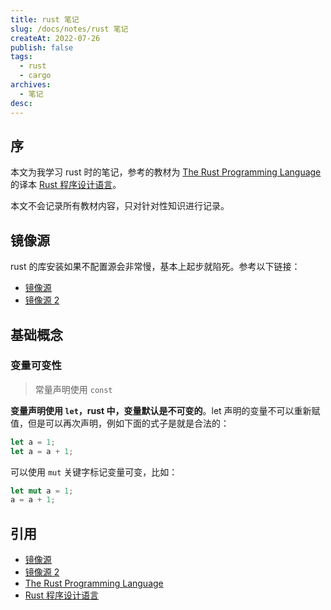 ```yaml
---
title: rust 笔记
slug: /docs/notes/rust 笔记
createAt: 2022-07-26
publish: false
tags:
  - rust
  - cargo
archives:
  - 笔记
desc:
---
```


## 序

本文为我学习 rust 时的笔记，参考的教材为 [The Rust Programming Language][3] 的译本 [Rust 程序设计语言][4]。

本文不会记录所有教材内容，只对针对性知识进行记录。

## 镜像源

rust 的库安装如果不配置源会非常慢，基本上起步就陷死。参考以下链接：

- [镜像源][1]
- [镜像源 2][2]

## 基础概念

### 变量可变性

> 常量声明使用 `const`

**变量声明使用 `let`，rust 中，变量默认是不可变的**。let 声明的变量不可以重新赋值，但是可以再次声明，例如下面的式子是就是合法的：

```rs
let a = 1;
let a = a + 1;
```

可以使用 `mut` 关键字标记变量可变，比如：

```rs
let mut a = 1;
a = a + 1;
```

## 引用

- [镜像源][1]
- [镜像源 2][2]
- [The Rust Programming Language][3]
- [Rust 程序设计语言][4]

[1]: https://www.runoob.com/docker/docker-mirror-acceleration.html
[2]: https://cloud.tencent.com/developer/article/1620144?from=article.detail.1489386
[3]: https://github.com/rust-lang/book
[4]: https://kaisery.github.io/trpl-zh-cn/title-page.html
